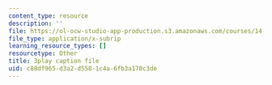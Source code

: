 ```yaml
---
content_type: resource
description: ''
file: https://ol-ocw-studio-app-production.s3.amazonaws.com/courses/14-01-principles-of-microeconomics-fall-2018/c88df965d3a2d5581c4a6fb3a170c3de_PC3qooaF5Xs.srt
file_type: application/x-subrip
learning_resource_types: []
resourcetype: Other
title: 3play caption file
uid: c88df965-d3a2-d558-1c4a-6fb3a170c3de
---
```

